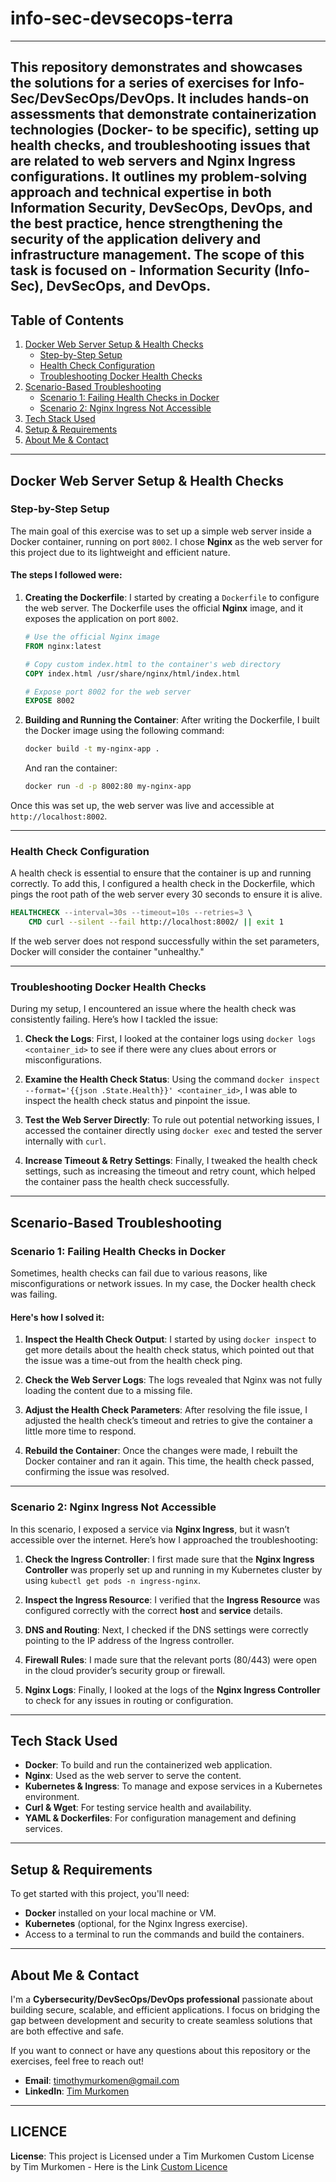 # info-sec-devsecops-terra
---
This repository demonstrates and showcases the solutions for a series of exercises for Info-Sec/DevSecOps/DevOps. It includes hands-on assessments that demonstrate containerization technologies (Docker- to be specific), setting up health checks, and troubleshooting issues that are related to web servers and Nginx Ingress configurations. It outlines my problem-solving approach and technical expertise in both Information Security, DevSecOps, DevOps, and the best practice, hence strengthening the security of the application delivery and infrastructure management. The scope of this task is focused on - **Information Security (Info-Sec)**, **DevSecOps**, and **DevOps**.
---
## Table of Contents
1. [Docker Web Server Setup & Health Checks](#docker-web-server-setup--health-checks)
    - [Step-by-Step Setup](#step-by-step-setup)
    - [Health Check Configuration](#health-check-configuration)
    - [Troubleshooting Docker Health Checks](#troubleshooting-docker-health-checks)
2. [Scenario-Based Troubleshooting](#scenario-based-troubleshooting)
    - [Scenario 1: Failing Health Checks in Docker](#scenario-1-failing-health-checks-in-docker)
    - [Scenario 2: Nginx Ingress Not Accessible](#scenario-2-nginx-ingress-not-accessible)
3. [Tech Stack Used](#tech-stack-used)
4. [Setup & Requirements](#setup--requirements)
5. [About Me & Contact](#about-me--contact)

---

## Docker Web Server Setup & Health Checks

### Step-by-Step Setup

The main goal of this exercise was to set up a simple web server inside a Docker container, running on port `8002`. I chose **Nginx** as the web server for this project due to its lightweight and efficient nature.

#### The steps I followed were:
1. **Creating the Dockerfile**: I started by creating a `Dockerfile` to configure the web server. The Dockerfile uses the official **Nginx** image, and it exposes the application on port `8002`.
   
    ```Dockerfile
    # Use the official Nginx image
    FROM nginx:latest
    
    # Copy custom index.html to the container's web directory
    COPY index.html /usr/share/nginx/html/index.html
    
    # Expose port 8002 for the web server
    EXPOSE 8002
    ```

2. **Building and Running the Container**:
   After writing the Dockerfile, I built the Docker image using the following command:
   ```bash
   docker build -t my-nginx-app .
   ```
   And ran the container:
   ```bash
   docker run -d -p 8002:80 my-nginx-app
   ```

Once this was set up, the web server was live and accessible at `http://localhost:8002`.

---

### Health Check Configuration

A health check is essential to ensure that the container is up and running correctly. To add this, I configured a health check in the Dockerfile, which pings the root path of the web server every 30 seconds to ensure it is alive.

```Dockerfile
HEALTHCHECK --interval=30s --timeout=10s --retries=3 \
    CMD curl --silent --fail http://localhost:8002/ || exit 1
```

If the web server does not respond successfully within the set parameters, Docker will consider the container "unhealthy."

---

### Troubleshooting Docker Health Checks

During my setup, I encountered an issue where the health check was consistently failing. Here’s how I tackled the issue:

1. **Check the Logs**: First, I looked at the container logs using `docker logs <container_id>` to see if there were any clues about errors or misconfigurations.
   
2. **Examine the Health Check Status**: Using the command `docker inspect --format='{{json .State.Health}}' <container_id>`, I was able to inspect the health check status and pinpoint the issue.

3. **Test the Web Server Directly**: To rule out potential networking issues, I accessed the container directly using `docker exec` and tested the server internally with `curl`.

4. **Increase Timeout & Retry Settings**: Finally, I tweaked the health check settings, such as increasing the timeout and retry count, which helped the container pass the health check successfully.

---

## Scenario-Based Troubleshooting

### Scenario 1: Failing Health Checks in Docker

Sometimes, health checks can fail due to various reasons, like misconfigurations or network issues. In my case, the Docker health check was failing.

#### Here's how I solved it:
1. **Inspect the Health Check Output**: I started by using `docker inspect` to get more details about the health check status, which pointed out that the issue was a time-out from the health check ping.
   
2. **Check the Web Server Logs**: The logs revealed that Nginx was not fully loading the content due to a missing file.

3. **Adjust the Health Check Parameters**: After resolving the file issue, I adjusted the health check’s timeout and retries to give the container a little more time to respond.

4. **Rebuild the Container**: Once the changes were made, I rebuilt the Docker container and ran it again. This time, the health check passed, confirming the issue was resolved.

---

### Scenario 2: Nginx Ingress Not Accessible

In this scenario, I exposed a service via **Nginx Ingress**, but it wasn’t accessible over the internet. Here’s how I approached the troubleshooting:

1. **Check the Ingress Controller**: I first made sure that the **Nginx Ingress Controller** was properly set up and running in my Kubernetes cluster by using `kubectl get pods -n ingress-nginx`.

2. **Inspect the Ingress Resource**: I verified that the **Ingress Resource** was configured correctly with the correct **host** and **service** details.

3. **DNS and Routing**: Next, I checked if the DNS settings were correctly pointing to the IP address of the Ingress controller.

4. **Firewall Rules**: I made sure that the relevant ports (80/443) were open in the cloud provider’s security group or firewall.

5. **Nginx Logs**: Finally, I looked at the logs of the **Nginx Ingress Controller** to check for any issues in routing or configuration.

---

## Tech Stack Used

- **Docker**: To build and run the containerized web application.
- **Nginx**: Used as the web server to serve the content.
- **Kubernetes & Ingress**: To manage and expose services in a Kubernetes environment.
- **Curl & Wget**: For testing service health and availability.
- **YAML & Dockerfiles**: For configuration management and defining services.

---

## Setup & Requirements

To get started with this project, you'll need:

- **Docker** installed on your local machine or VM.
- **Kubernetes** (optional, for the Nginx Ingress exercise).
- Access to a terminal to run the commands and build the containers.

---
## About Me & Contact

I'm a **Cybersecurity/DevSecOps/DevOps professional** passionate about building secure, scalable, and efficient applications. I focus on bridging the gap between development and security to create seamless solutions that are both effective and safe.

If you want to connect or have any questions about this repository or the exercises, feel free to reach out!

- **Email**: [timothymurkomen@gmail.com](mailto:timothymurkomen@gmail.com)
- **LinkedIn**: [Tim Murkomen](https://www.linkedin.com/in/timoo20//)
---
## LICENCE
**License**: This project is Licensed under a Tim Murkomen Custom License by Tim Murkomen - Here is the Link  [Custom Licence](https://github.com/Timoo20/info-sec-devops-devsecops-terra/blob/main/LICENSE)
```
